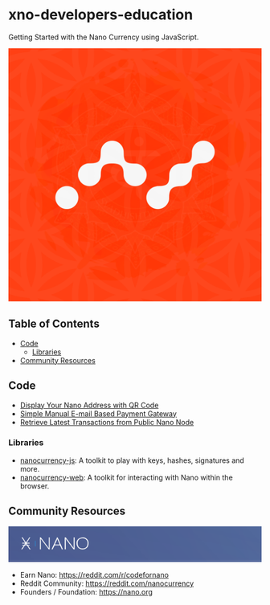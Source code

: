 # xno-developers-education

Getting Started with the Nano Currency using JavaScript.

![alt text](readme.png)

## Table of Contents
 - [Code](#code)
   - [Libraries](#libraries)
 - [Community Resources](#community-resources)

## Code
- [Display Your Nano Address with QR Code](https://github.com/neil-yoga/nano-qrcode-starter)
- [Simple Manual E-mail Based Payment Gateway](https://github.com/neil-yoga/nano-checkout-vuejs-starter.html) 
- [Retrieve Latest Transactions from Public Nano Node](https://github.com/neil-yoga/nano-backend-pull-example)

### Libraries
- [nanocurrency-js](https://github.com/marvinroger/nanocurrency-js): A toolkit to play with keys, hashes, signatures and more.
- [nanocurrency-web](https://github.com/numsu/nanocurrency-web-js): A toolkit for interacting with Nano within the browser.

## Community Resources
![alt text](xno.png)
- Earn Nano: https://reddit.com/r/codefornano
- Reddit Community: https://reddit.com/nanocurrency
- Founders / Foundation: https://nano.org
